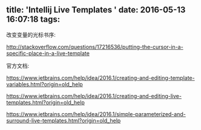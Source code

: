 title: 'Intellij Live Templates '
date: 2016-05-13 16:07:18
tags:
---

改变变量的光标书序:

http://stackoverflow.com/questions/17216536/putting-the-cursor-in-a-specific-place-in-a-live-template

官方文档:

https://www.jetbrains.com/help/idea/2016.1/creating-and-editing-template-variables.html?origin=old_help

https://www.jetbrains.com/help/idea/2016.1/creating-and-editing-live-templates.html?origin=old_help

https://www.jetbrains.com/help/idea/2016.1/simple-parameterized-and-surround-live-templates.html?origin=old_help
